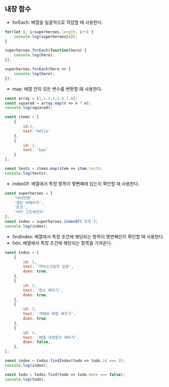 ## 내장 함수

- forEach: 배열을 일괄적으로 작업할 때 사용한다.
```JavaScript
for(let i; i<superheroes.length; i++) {
    console.log(superheroes[i]);
}

superheroes.forEach(function(hero) {
    console.log(hero);
});

superheroes.forEach(hero => {
    console.log(hero);
});
```

- map: 배열 안의 모든 변수를 변환할 떄 사용한다.
```JavaScript
const array = [1,2,3,4,5,6,7,8];
const squared = array.map(n => n * n);
console.log(squared);

const items = [
    {
        id:1,
        text:'hello'
    },
    {
        id: 2,
        text: 'bye'
    }
];

const texts = items.map(item => item.text);
console.log(texts);
```
- indexOf: 배열에서 특정 항목이 몇뻔째에 있는지 확인할 때 사용한다.
```JavaScript
const superheroes = [
    '아이언맨',
    '캡틴 아메리카',
    '토르',
    '닥터 스트레인지'
];
const index = superheroes.indexOf('토르');
console.log(index);
```
- findIndex: 배열에서 특정 조건에 해당되는 항목이 몇번째인지 확인할 때 사용한다.
- fidn: 배열에서 특정 조건에 해당되는 항목을 가져온다.
```JavaScript
const todos = [
    {
        id: 1,
        text: '자바스크립트 입문',
        doen: true,
    },
    {
        id: 2,
        text: '함수 배우기',
        doen: true,
    },
    {
        id: 3,
        text: '객체와 배열 배우기',
        doen: true,
    },
    {
        id: 4,
        text: '배열 내장함수 배우기',
        doen: false,
    },
];

const index = todos.findIndex(todo => todo.id === 3);
console.log(index);

const todo = todos.find(todo => todo.done === false);
console.log(todo);
```